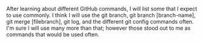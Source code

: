 After learning about different GitHub commands, I will list some that I expect to use commonly. I think I will use the git branch, git branch [branch-name], git merge [filebranch], git log, and the different git config commands often. I'm sure I will use many more than that; however those stood out to me as commands that would be used often.
